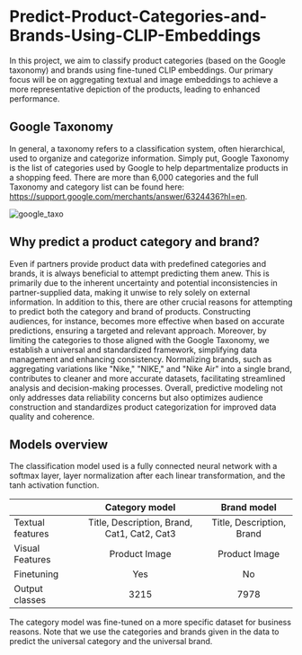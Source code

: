 # Predict-Product-Categories-and-Brands-Using-CLIP-Embeddings
In this project, we aim to classify product categories (based on the Google taxonomy) and brands using fine-tuned CLIP embeddings. Our primary focus will be on aggregating textual and image embeddings to achieve a more representative depiction of the products, leading to enhanced performance.

## Google Taxonomy
In general, a taxonomy refers to a classification system, often hierarchical, used to organize and categorize information. Simply put, Google Taxonomy is the list of categories used by Google to help departmentalize products in a shopping feed. There are more than 6,000 categories and the full Taxonomy and category list can be found here: https://support.google.com/merchants/answer/6324436?hl=en.

![google_taxo](https://github.com/Abdennacer-Badaoui/Predict-Product-Categories-and-Brands-Using-CLIP-Embeddings/assets/106801897/22203e4a-3df7-4ecd-b12a-2761bdf2dc1d)

## Why predict a product category and brand?
Even if partners provide product data with predefined categories and brands, it is always beneficial to attempt predicting them anew. This is primarily due to the inherent uncertainty and potential inconsistencies in partner-supplied data, making it unwise to rely solely on external information. In addition to this, there are other crucial reasons for attempting to predict both the category and brand of products. Constructing audiences, for instance, becomes more effective when based on accurate predictions, ensuring a targeted and relevant approach. Moreover, by limiting the categories to those aligned with the Google Taxonomy, we establish a universal and standardized framework, simplifying data management and enhancing consistency. Normalizing brands, such as aggregating variations like "Nike," "NIKE," and "Nike Air" into a single brand, contributes to cleaner and more accurate datasets, facilitating streamlined analysis and decision-making processes. Overall, predictive modeling not only addresses data reliability concerns but also optimizes audience construction and standardizes product categorization for improved data quality and coherence.

## Models overview
The classification model used is a fully connected neural network with a softmax layer, layer normalization after each linear transformation, and the tanh activation function.

|                          | Category model                                     | Brand model                  |
| :-----------             |:--------------:                                    | :-------------:              |
| Textual features         | Title, Description, Brand, Cat1, Cat2, Cat3        | Title, Description, Brand    |
| Visual Features          | Product Image                                      | Product Image                |
| Finetuning               | Yes                                                | No                           |
| Output classes           | 3215                                               | 7978                         |

The category model was fine-tuned on a more specific dataset for business reasons.
Note that we use the categories and brands given in the data to predict the universal category and the universal brand.

